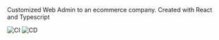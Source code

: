 Customized Web Admin to an ecommerce company. Created with React and Typescript

![CI](https://github.com/dario13/dstep_admin/workflows/CI/badge.svg?branch=master) ![CD](https://github.com/dario13/dstep_admin/workflows/CD/badge.svg?branch=master)
